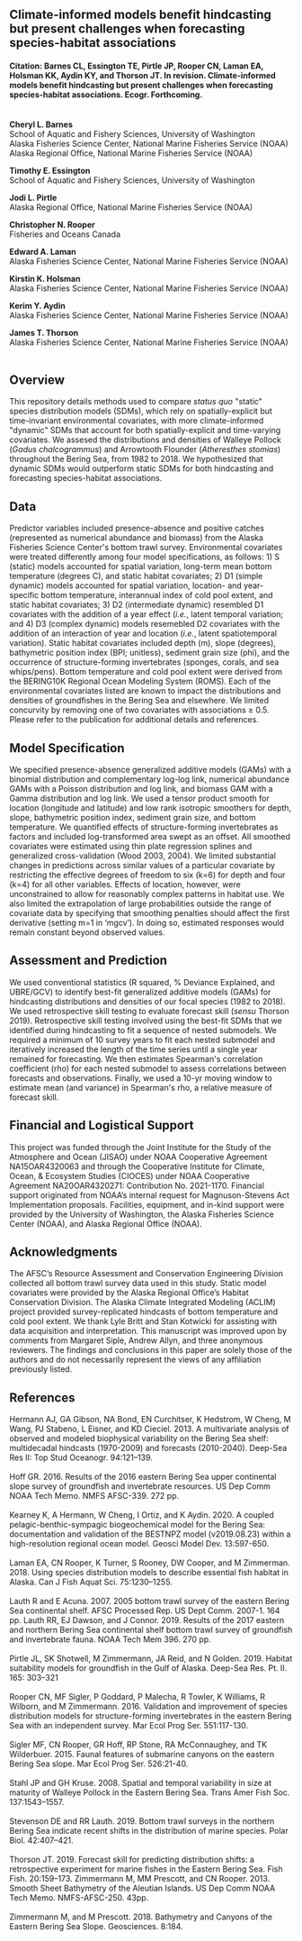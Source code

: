 ## Climate-informed models benefit hindcasting but present challenges when forecasting species-habitat associations

#### Citation: Barnes CL, Essington TE, Pirtle JP, Rooper CN, Laman EA, Holsman KK, Aydin KY, and Thorson JT. In revision. Climate-informed models benefit hindcasting but present challenges when forecasting species-habitat associations. Ecogr. Forthcoming. <br><br>

<b> Cheryl L. Barnes </b><br>
School of Aquatic and Fishery Sciences, University of Washington <br>
Alaska Fisheries Science Center, National Marine Fisheries Service (NOAA) <br>
Alaska Regional Office, National Marine Fisheries Service (NOAA) <br>

<b> Timothy E. Essington </b><br>
School of Aquatic and Fishery Sciences, University of Washington <br>

<b> Jodi L. Pirtle </b><br>
Alaska Regional Office, National Marine Fisheries Service (NOAA) <br>

<b> Christopher N. Rooper </b><br>
Fisheries and Oceans Canada <br>

<b> Edward A. Laman </b><br>
Alaska Fisheries Science Center, National Marine Fisheries Service (NOAA) <br>

<b> Kirstin K. Holsman </b><br>
Alaska Fisheries Science Center, National Marine Fisheries Service (NOAA) <br>

<b> Kerim Y. Aydin </b><br>
Alaska Fisheries Science Center, National Marine Fisheries Service (NOAA) <br>

<b> James T. Thorson </b><br>
Alaska Fisheries Science Center, National Marine Fisheries Service (NOAA) <br><br>

## Overview
This repository details methods used to compare <i> status quo </i> "static" species distribution models (SDMs), which rely on spatially-explicit but time-invariant environmental covariates, with more climate-informed "dynamic" SDMs that account for both spatially-explicit and time-varying covariates. We assesed the distributions and densities of Walleye Pollock (<i>Gadus chalcogrammus</i>) and Arrowtooth Flounder (<i>Atheresthes stomias</i>) throughout the Bering Sea, from 1982 to 2018. We hypothesized that dynamic SDMs would outperform static SDMs for both hindcasting and forecasting species-habitat associations. <br>

## Data
Predictor variables included presence-absence and positive catches (represented as numerical abundance and biomass) from the Alaska Fisheries Science Center's bottom trawl survey. Environmental covariates were treated differently among four model specifications, as follows: 1) S (static) models accounted for spatial variation, long-term mean bottom temperature (degrees C), and static habitat covariates; 2) D1 (simple dynamic) models accounted for spatial variation, location- and year-specific bottom temperature, interannual index of cold pool extent, and static habitat covariates; 3) D2 (intermediate dynamic) resembled D1 covariates with the addition of a year effect (<i>i.e.</i>, latent temporal variation; and 4) D3 (complex dynamic) models resemebled D2 covariates with the addition of an interaction of year and location (<i>i.e.</i>, latent spatiotemporal variation). Static habitat covariates included depth (m), slope (degrees), bathymetric position index (BPI; unitless), sediment grain size (phi), and the occurrence of structure-forming invertebrates (sponges, corals, and sea whips/pens). Bottom temperature and cold pool extent were derived from the BERING10K Regional Ocean Modeling System (ROMS). Each of the environmental covariates listed are known to impact the distributions and densities of groundfishes in the Bering Sea and elsewhere. We limited concurvity by removing one of two covariates with associations ≥ 0.5. Please refer to the publication for additional details and references. <br>

## Model Specification
We specified presence-absence generalized additive models (GAMs) with a binomial distribution and complementary log-log link, numerical abundance GAMs with a Poisson distribution and log link, and biomass GAM with a Gamma distribution and log link. We used a tensor product smooth for location (longitude and latitude) and low rank isotropic smoothers for depth, slope, bathymetric position index, sediment grain size, and bottom temperature. We quantified effects of structure-forming invertebrates as factors and included log-transformed area swept as an offset. All smoothed covariates were estimated using thin plate regression splines and generalized cross-validation (Wood 2003, 2004). We limited substantial changes in predictions across similar values of a particular covariate by restricting the effective degrees of freedom to six (k=6) for depth and four (k=4) for all other variables. Effects of location, however, were unconstrained to allow for reasonably complex patterns in habitat use. We also limited the extrapolation of large probabilities outside the range of covariate data by specifying that smoothing penalties should affect the first derivative (setting m=1 in ‘mgcv’). In doing so, estimated responses would remain constant beyond observed values. <br>

## Assessment and Prediction
We used conventional statistics (R squared, % Deviance Explained, and UBRE/GCV) to identify best-fit generalized additive models (GAMs) for hindcasting distributions and densities of our focal species (1982 to 2018). We used retrospective skill testing to evaluate forecast skill (<i>sensu</i> Thorson 2019). Retrospective skill testing involved using the best-fit SDMs that we identified during hindcasting to fit a sequence of nested submodels. We required a minimum of 10 survey years to fit each nested submodel and iteratively increased the length of the time series until a single year remained for forecasting. We then estimates Spearman's correlation coefficient (rho) for each nested submodel to assess correlations between forecasts and observations. Finally, we used a 10-yr moving window to estimate mean (and variance) in Spearman's rho, a relative measure of forecast skill. <br>

## Financial and Logistical Support
This project was funded through the Joint Institute for the Study of the Atmosphere and Ocean (JISAO) under NOAA Cooperative Agreement NA15OAR4320063 and through the Cooperative Institute for Climate, Ocean, & Ecosystem Studies (CIOCES) under NOAA Cooperative Agreement NA20OAR4320271: Contribution No. 2021-1170. Financial support originated from NOAA’s internal request for Magnuson-Stevens Act Implementation proposals. Facilities, equipment, and in-kind support were provided by the University of Washington, the Alaska Fisheries Science Center (NOAA), and Alaska Regional Office (NOAA). <br>

## Acknowledgments
The AFSC’s Resource Assessment and Conservation Engineering Division collected all bottom trawl survey data used in this study. Static model covariates were provided by the Alaska Regional Office’s Habitat Conservation Division. The Alaska Climate Integrated Modeling (ACLIM) project provided survey-replicated hindcasts of bottom temperature and cold pool extent. We thank Lyle Britt and Stan Kotwicki for assisting with data acquisition and interpretation. This manuscript was improved upon by comments from Margaret Siple, Andrew Allyn, and three anonymous reviewers. The findings and conclusions in this paper are solely those of the authors and do not necessarily represent the views of any affiliation previously listed. <br>

## References
Hermann AJ, GA Gibson, NA Bond, EN Curchitser, K Hedstrom, W Cheng, M Wang, PJ Stabeno, L Eisner, and KD Cieciel. 2013. A multivariate analysis of observed and modeled biophysical variability on the Bering Sea shelf: multidecadal hindcasts (1970-2009) and forecasts (2010-2040). Deep-Sea Res II: Top Stud Oceanogr. 94:121–139.<br><br>
Hoff GR. 2016. Results of the 2016 eastern Bering Sea upper continental slope survey of groundfish and invertebrate resources. US Dep Comm NOAA Tech Memo. NMFS AFSC-339. 272 pp.<br><br>
Kearney K, A Hermann, W Cheng, I Ortiz, and K Aydin. 2020. A coupled pelagic-benthic-sympagic biogeochemical model for the Bering Sea: documentation and validation of the BESTNPZ model (v2019.08.23) within a high-resolution regional ocean model. Geosci Model Dev. 13:597-650.<br><br>
Laman EA, CN Rooper, K Turner, S Rooney, DW Cooper, and M Zimmerman. 2018. Using species distribution models to describe essential fish habitat in Alaska. Can J Fish Aquat Sci. 75:1230–1255. <br><br>
Lauth R and E Acuna. 2007. 2005 bottom trawl survey of the eastern Bering Sea continental shelf. AFSC Processed Rep. US Dept Comm. 2007-1. 164 pp. 
Lauth RR, EJ Dawson, and J Connor. 2019. Results of the 2017 eastern and northern Bering Sea continental shelf bottom trawl survey of groundfish and invertebrate fauna. NOAA Tech Mem 396. 270 pp. <br><br>
Pirtle JL, SK Shotwell, M Zimmermann, JA Reid, and N Golden. 2019. Habitat suitability models for groundfish in the Gulf of Alaska. Deep-Sea Res. Pt. II. 165: 303–321 <br><br>
Rooper CN, MF Sigler, P Goddard, P Malecha, R Towler, K Williams, R Wilborn, and M Zimmermann. 2016. Validation and improvement of species distribution models for structure-forming invertebrates in the eastern Bering Sea with an independent survey. Mar Ecol Prog Ser. 551:117-130. <br><br>
Sigler MF, CN Rooper, GR Hoff, RP Stone, RA McConnaughey, and TK Wilderbuer. 2015. Faunal features of submarine canyons on the eastern Bering Sea slope. Mar Ecol Prog Ser. 526:21-40. <br><br>
Stahl JP and GH Kruse. 2008. Spatial and temporal variability in size at maturity of Walleye Pollock in the Eastern Bering Sea. Trans Amer Fish Soc. 137:1543–1557. <br><br>
Stevenson DE and RR Lauth. 2019. Bottom trawl surveys in the northern Bering Sea indicate recent shifts in the distribution of marine species. Polar Biol. 42:407–421. <br><br>
Thorson JT. 2019. Forecast skill for predicting distribution shifts: a retrospective experiment for marine fishes in the Eastern Bering Sea. Fish Fish. 20:159–173.
Zimmermann M, MM Prescott, and CN Rooper. 2013. Smooth Sheet Bathymetry of the Aleutian Islands. US Dep Comm NOAA Tech Memo. NMFS-AFSC-250. 43pp. <br><br>
Zimmermann M, and M Prescott. 2018. Bathymetry and Canyons of the Eastern Bering Sea Slope. Geosciences. 8:184.
